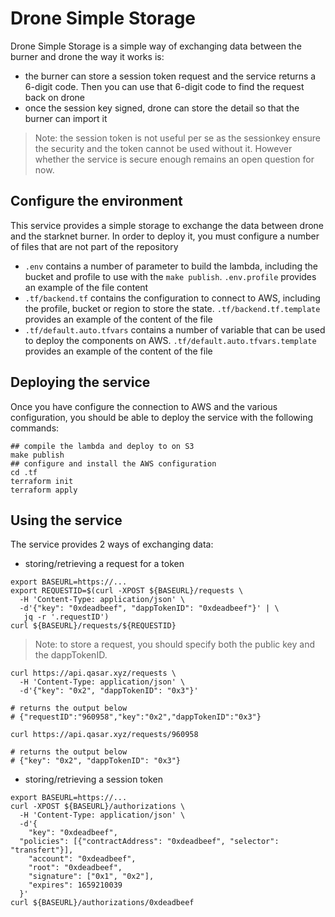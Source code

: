 # Drone Simple Storage

Drone Simple Storage is a simple way of exchanging data between the burner and
drone the way it works is:
- the burner can store a session token request and the service returns a 6-digit
  code. Then you can use that 6-digit code to find the request back on drone
- once the session key signed, drone can store the detail so that the burner can
  import it

> Note: the session token is not useful per se as the sessionkey ensure the
> security and the token cannot be used without it. However whether the service
> is secure enough remains an open question for now.

## Configure the environment

This service provides a simple storage to exchange the data between drone and
the starknet burner. In order to deploy it, you must configure a number of files
that are not part of the repository

- `.env` contains a number of parameter to build the lambda, including the
  bucket and profile to use with the `make publish`. `.env.profile` provides
  an example of the file content
- `.tf/backend.tf` contains the configuration to connect to AWS, including the
  profile, bucket or region to store the state. `.tf/backend.tf.template`
  provides an example of the content of the file
- `.tf/default.auto.tfvars` contains a number of variable that can be used to
  deploy the components on AWS. `.tf/default.auto.tfvars.template` provides an
  example of the content of the file

## Deploying the service

Once you have configure the connection to AWS and the various configuration,
you should be able to deploy the service with the following commands:

```shell
## compile the lambda and deploy to on S3
make publish
## configure and install the AWS configuration
cd .tf
terraform init
terraform apply
```

## Using the service

The service provides 2 ways of exchanging data:

- storing/retrieving a request for a token

```shell
export BASEURL=https://...
export REQUESTID=$(curl -XPOST ${BASEURL}/requests \
  -H 'Content-Type: application/json' \
  -d'{"key": "0xdeadbeef", "dappTokenID": "0xdeadbeef"}' | \
   jq -r '.requestID')
curl ${BASEURL}/requests/${REQUESTID}
```

> Note: to store a request, you should specify both the public key and the
> dappTokenID.

```shell
curl https://api.qasar.xyz/requests \
  -H 'Content-Type: application/json' \
  -d'{"key": "0x2", "dappTokenID": "0x3"}'

# returns the output below
# {"requestID":"960958","key":"0x2","dappTokenID":"0x3"}

curl https://api.qasar.xyz/requests/960958

# returns the output below
# {"key": "0x2", "dappTokenID": "0x3"}
```

- storing/retrieving a session token

```shell
export BASEURL=https://...
curl -XPOST ${BASEURL}/authorizations \
  -H 'Content-Type: application/json' \
  -d'{
	"key": "0xdeadbeef",
  "policies": [{"contractAddress": "0xdeadbeef", "selector": "transfert"}],
	"account": "0xdeadbeef",
	"root": "0xdeadbeef",
	"signature": ["0x1", "0x2"],
	"expires": 1659210039
  }'
curl ${BASEURL}/authorizations/0xdeadbeef
```
